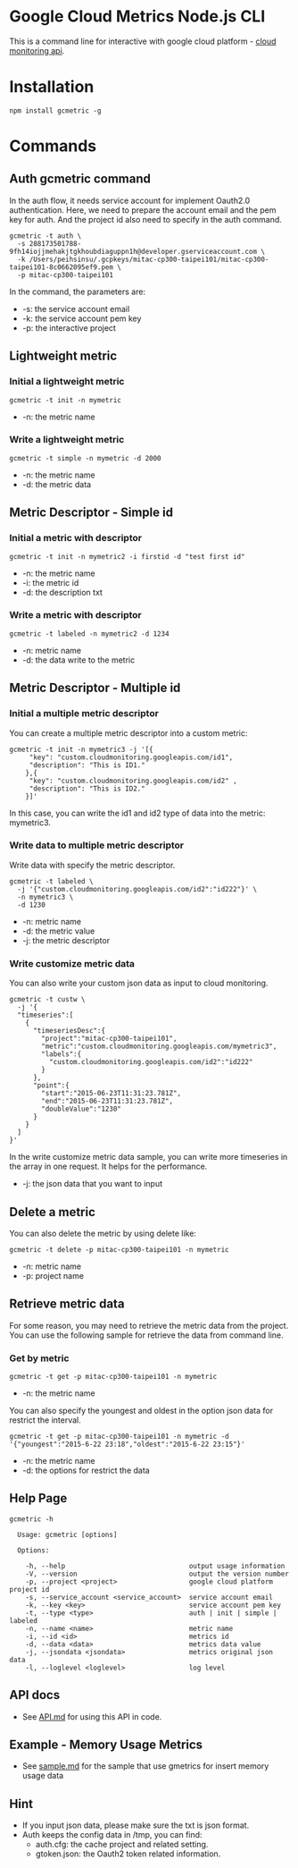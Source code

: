 Google Cloud Metrics Node.js CLI
====

This is a command line for interactive with google cloud platform - [cloud monitoring api](https://cloud.google.com/monitoring/docs).

# Installation

```
npm install gcmetric -g
```

# Commands

## Auth gcmetric command

In the auth flow, it needs service account for implement Oauth2.0 authentication. Here, we need to prepare the account email and the pem key for auth. And the project id also need to specify in the auth command.


```
gcmetric -t auth \
  -s 288173501788-9fh14iojjmehakjtgkhoubdiaguppn1h@developer.gserviceaccount.com \
  -k /Users/peihsinsu/.gcpkeys/mitac-cp300-taipei101/mitac-cp300-taipei101-8c0662095ef9.pem \
  -p mitac-cp300-taipei101
```

In the command, the parameters are:
* -s: the service account email
* -k: the service account pem key
* -p: the interactive project

## Lightweight metric

### Initial a lightweight  metric

```
gcmetric -t init -n mymetric
```

* -n: the metric name

### Write a lightweight metric

```
gcmetric -t simple -n mymetric -d 2000
```

* -n: the metric name
* -d: the metric data

## Metric Descriptor - Simple id

### Initial a metric with descriptor

```
gcmetric -t init -n mymetric2 -i firstid -d "test first id"
```

* -n: the metric name
* -i: the metric id
* -d: the description txt

### Write a metric with descriptor

```
gcmetric -t labeled -n mymetric2 -d 1234
```

* -n: metric name
* -d: the data write to the metric

## Metric Descriptor - Multiple id

### Initial a multiple metric descriptor

You can create a multiple metric descriptor into a custom metric:

```
gcmetric -t init -n mymetric3 -j '[{
     "key": "custom.cloudmonitoring.googleapis.com/id1",
     "description": "This is ID1."
    },{
     "key": "custom.cloudmonitoring.googleapis.com/id2" ,
     "description": "This is ID2."
    }]'
```

In this case, you can write the id1 and id2 type of data into the metric: mymetric3.

### Write data to multiple metric descriptor

Write data with specify the metric descriptor.

```
gcmetric -t labeled \
  -j '{"custom.cloudmonitoring.googleapis.com/id2":"id222"}' \
  -n mymetric3 \
  -d 1230
```

* -n: metric name
* -d: the metric value
* -j: the metric descriptor

### Write customize metric data

You can also write your custom json data as input to cloud monitoring.

```
gcmetric -t custw \
  -j '{
  "timeseries":[
    {
      "timeseriesDesc":{
        "project":"mitac-cp300-taipei101",
        "metric":"custom.cloudmonitoring.googleapis.com/mymetric3",
        "labels":{
          "custom.cloudmonitoring.googleapis.com/id2":"id222"
        }
      },
      "point":{
        "start":"2015-06-23T11:31:23.781Z",
        "end":"2015-06-23T11:31:23.781Z",
        "doubleValue":"1230"
      }
    }
  ]
}'
```

In the write customize metric data sample, you can write more timeseries in the array in one request. It helps for the performance.

* -j: the json data that you want to input

## Delete a metric

You can also delete the metric by using delete like:

```
gcmetric -t delete -p mitac-cp300-taipei101 -n mymetric
```

* -n: metric name
* -p: project name

## Retrieve metric data

For some reason, you may need to retrieve the metric data from the project. You can use the following sample for retrieve the data from command line.

### Get by metric

```
gcmetric -t get -p mitac-cp300-taipei101 -n mymetric
```

* -n: the metric name

You can also specify the youngest and oldest in the option json data for restrict the interval.

```
gcmetric -t get -p mitac-cp300-taipei101 -n mymetric -d '{"youngest":"2015-6-22 23:18","oldest":"2015-6-22 23:15"}'
```

* -n: the metric name
* -d: the options for restrict the data

## Help Page

```
gcmetric -h

  Usage: gcmetric [options]

  Options:

    -h, --help                               output usage information
    -V, --version                            output the version number
    -p, --project <project>                  google cloud platform project id
    -s, --service_account <service_account>  service account email
    -k, --key <key>                          service account pem key
    -t, --type <type>                        auth | init | simple | labeled
    -n, --name <name>                        metric name
    -i, --id <id>                            metrics id
    -d, --data <data>                        metrics data value
    -j, --jsondata <jsondata>                metrics original json data
    -l, --loglevel <loglevel>                log level
```

## API docs

* See [API.md](API.md) for using this API in code.

## Example - Memory Usage Metrics

* See [sample.md](sample.md) for the sample that use gmetrics for insert memory usage data

## Hint

* If you input json data, please make sure the txt is json format.
* Auth keeps the config data in /tmp, you can find:
  * auth.cfg: the cache project and related setting.
  * gtoken.json: the Oauth2 token related information.
